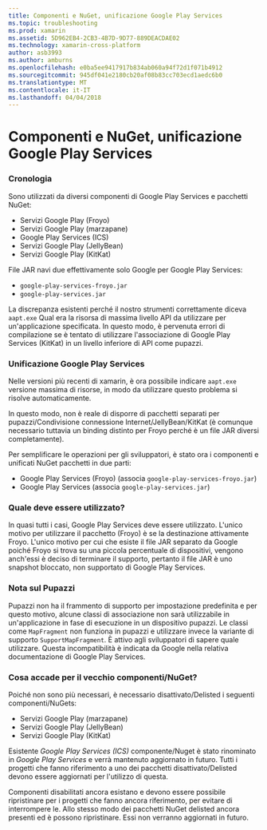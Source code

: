 ```yaml
---
title: Componenti e NuGet, unificazione Google Play Services
ms.topic: troubleshooting
ms.prod: xamarin
ms.assetid: 5D962EB4-2CB3-4B7D-9D77-889DEACDAE02
ms.technology: xamarin-cross-platform
author: asb3993
ms.author: amburns
ms.openlocfilehash: e0ba5ee9417917b834ab060a94f72d1f071b4912
ms.sourcegitcommit: 945df041e2180cb20af08b83cc703ecd1aedc6b0
ms.translationtype: MT
ms.contentlocale: it-IT
ms.lasthandoff: 04/04/2018
---
```

# <a name="unifying-google-play-services-components-and-nuget"></a>Componenti e NuGet, unificazione Google Play Services

### <a name="history"></a>Cronologia

Sono utilizzati da diversi componenti di Google Play Services e pacchetti NuGet:

-   Servizi Google Play (Froyo)
-   Servizi Google Play (marzapane)
-   Google Play Services (ICS)
-   Servizi Google Play (JellyBean)
-   Servizi Google Play (KitKat)

File JAR navi due effettivamente solo Google per Google Play Services:

-   `google-play-services-froyo.jar`
-   `google-play-services.jar`

La discrepanza esistenti perché il nostro strumenti correttamente diceva `aapt.exe` Qual era la risorsa di massima livello API da utilizzare per un'applicazione specificata. In questo modo, è pervenuta errori di compilazione se è tentato di utilizzare l'associazione di Google Play Services (KitKat) in un livello inferiore di API come pupazzi.

### <a name="unifying-google-play-services"></a>Unificazione Google Play Services

Nelle versioni più recenti di xamarin, è ora possibile indicare `aapt.exe` versione massima di risorse, in modo da utilizzare questo problema si risolve automaticamente.

In questo modo, non è reale di disporre di pacchetti separati per pupazzi/Condivisione connessione Internet/JellyBean/KitKat (è comunque necessario tuttavia un binding distinto per Froyo perché è un file JAR diversi completamente).

Per semplificare le operazioni per gli sviluppatori, è stato ora i componenti e unificati NuGet pacchetti in due parti:

-   Google Play Services (Froyo) (associa `google-play-services-froyo.jar`)
-   Google Play Services (associa `google-play-services.jar`)

### <a name="which-one-should-be-used"></a>Quale deve essere utilizzato?

In quasi tutti i casi, Google Play Services deve essere utilizzato. L'unico motivo per utilizzare il pacchetto (Froyo) è se la destinazione attivamente Froyo. L'unico motivo per cui che esiste il file JAR separato da Google poiché Froyo si trova su una piccola percentuale di dispositivi, vengono anch'essi è deciso di terminare il supporto, pertanto il file JAR è uno snapshot bloccato, non supportato di Google Play Services.

### <a name="note-about-gingerbread"></a>Nota sul Pupazzi

Pupazzi non ha il frammento di supporto per impostazione predefinita e per questo motivo, alcune classi di associazione non sarà utilizzabile in un'applicazione in fase di esecuzione in un dispositivo pupazzi. Le classi come `MapFragment` non funziona in pupazzi e utilizzare invece la variante di supporto `SupportMapFragment`. È attivo agli sviluppatori di sapere quale utilizzare. Questa incompatibilità è indicata da Google nella relativa documentazione di Google Play Services.

### <a name="what-happens-to-the-old-componentsnugets"></a>Cosa accade per il vecchio componenti/NuGet?

Poiché non sono più necessari, è necessario disattivato/Delisted i seguenti componenti/NuGets:

-   Servizi Google Play (marzapane)
-   Servizi Google Play (JellyBean)
-   Servizi Google Play (KitKat)

Esistente _Google Play Services (ICS)_ componente/Nuget è stato rinominato in _Google Play Services_ e verrà mantenuto aggiornato in futuro. Tutti i progetti che fanno riferimento a uno dei pacchetti disattivato/Delisted devono essere aggiornati per l'utilizzo di questa.

Componenti disabilitati ancora esistano e devono essere possibile ripristinare per i progetti che fanno ancora riferimento, per evitare di interrompere le. Allo stesso modo dei pacchetti NuGet delisted ancora presenti ed è possono ripristinare. Essi non verranno aggiornati in futuro.
